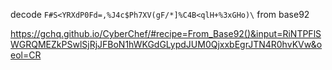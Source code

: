decode `F#S<YRXdP0Fd=,%J4c$Ph7XV(gF/*]%C4B<qlH+%3xGHo)\` from base92

https://gchq.github.io/CyberChef/#recipe=From_Base92()&input=RiNTPFlSWGRQMEZkPSwlSjRjJFBoN1hWKGdGLypdJUM0QjxxbEgrJTN4R0hvKVw&oeol=CR
